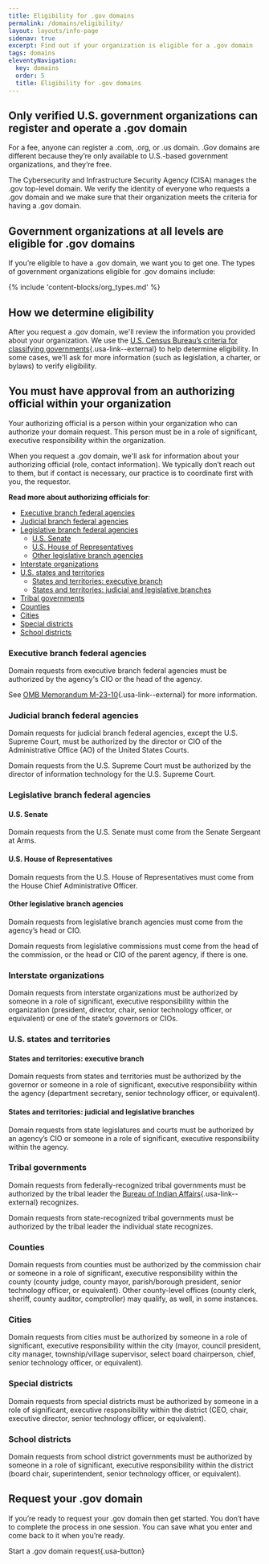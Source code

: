 ```yaml
---
title: Eligibility for .gov domains
permalink: /domains/eligibility/
layout: layouts/info-page
sidenav: true
excerpt: Find out if your organization is eligible for a .gov domain
tags: domains
eleventyNavigation:
  key: domains
  order: 5
  title: Eligibility for .gov domains
---
```



## Only verified U.S. government organizations can register and operate a .gov domain
For a fee, anyone can register a .com, .org, or .us domain. .Gov domains are different because they’re only available to U.S.-based government organizations, and they’re free.

The Cybersecurity and Infrastructure Security Agency (CISA) manages the .gov top-level domain. We verify the identity of everyone who requests a .gov domain and we make sure that their organization meets the criteria for having a .gov domain.


## Government organizations at all levels are eligible for .gov domains
If you’re eligible to have a .gov domain, we want you to get one. The types of government organizations eligible for .gov domains include:

{% include 'content-blocks/org_types.md' %}

## How we determine eligibility
After you request a .gov domain, we'll review the information you provided about your organization. We use the [U.S. Census Bureau’s criteria for classifying governments](https://www.census.gov/programs-surveys/gus/technical-documentation/methodology/population-of-interest1.html){.usa-link--external} to help determine eligibility. In some cases, we'll ask for more information (such as legislation, a charter, or bylaws) to verify eligibility.


## You must have approval from an authorizing official within your organization
Your authorizing official is a person within your organization who can authorize your domain request. This person must be in a role of significant, executive responsibility within the organization.

When you request a .gov domain, we'll ask for information about your authorizing official (role, contact information). We typically don’t reach out to them, but if contact is necessary, our practice is to coordinate first with you, the requestor.

**Read more about authorizing officials for**:
- [Executive branch federal agencies](#executive-branch-federal-agencies)
- [Judicial branch federal agencies](#judicial-branch-federal-agencies)
- [Legislative branch federal agencies](#legislative-branch-federal-agencies)
    - [U.S. Senate](#u.s.-senate)
    - [U.S. House of Representatives](#u.s.-house-of-representatives)
    - [Other legislative branch agencies](#other-legislative-branch-agencies)
- [Interstate organizations](#interstate-organizations)
- [U.S. states and territories](#u.s.-states-and-territories)
    - [States and territories: executive branch](#states-and-territories%3A-executive-branch)
    - [States and territories: judicial and legislative branches](#states-and-territories%3A-judicial-and-legislative-branches)
- [Tribal governments](#tribal-governments)
- [Counties](#counties)
- [Cities](#cities)
- [Special districts](#special-districts)
- [School districts](#school-districts)

### Executive branch federal agencies
Domain requests from executive branch federal agencies must be authorized by the agency's CIO or the head of the agency.

See [OMB Memorandum M-23-10](https://www.whitehouse.gov/wp-content/uploads/2023/02/M-23-10-DOTGOV-Act-Guidance.pdf){.usa-link--external} for more information.

### Judicial branch federal agencies
Domain requests for judicial branch federal agencies, except the U.S. Supreme Court, must be authorized by the director or CIO of the Administrative Office (AO) of the United States Courts.

Domain requests from the U.S. Supreme Court must be authorized by the director of information technology for the U.S. Supreme Court.

### Legislative branch federal agencies

#### U.S. Senate
Domain requests from the U.S. Senate must come from the Senate Sergeant at Arms.

#### U.S. House of Representatives
Domain requests from the U.S. House of Representatives must come from the House Chief Administrative Officer.

#### Other legislative branch agencies
Domain requests from legislative branch agencies must come from the agency’s head or CIO.

Domain requests from legislative commissions must come from the head of the commission, or the head or CIO of the parent agency, if there is one.

### Interstate organizations
Domain requests from interstate organizations must be authorized by someone in a role of significant, executive responsibility within the organization (president, director, chair, senior technology officer, or equivalent) or one of the state’s governors or CIOs.

### U.S. states and territories

#### States and territories: executive branch
Domain requests from states and territories must be authorized by the governor or someone in a role of significant, executive responsibility within the agency (department secretary, senior technology officer, or equivalent). 

#### States and territories: judicial and legislative branches
Domain requests from state legislatures and courts must be authorized by an agency’s CIO or someone in a role of significant, executive responsibility within the agency.

### Tribal governments
Domain requests from federally-recognized tribal governments must be authorized by the tribal leader the [Bureau of Indian Affairs](https://www.bia.gov/service/tribal-leaders-directory){.usa-link--external} recognizes.

Domain requests from state-recognized tribal governments must be authorized by the tribal leader the individual state recognizes.

### Counties
Domain requests from counties must be authorized by the commission chair or someone in a role of significant, executive responsibility within the county (county judge, county mayor, parish/borough president, senior technology officer, or equivalent). Other county-level offices (county clerk, sheriff, county auditor, comptroller) may qualify, as well, in some instances.

### Cities
Domain requests from cities must be authorized by someone in a role of significant, executive responsibility within the city (mayor, council president, city manager, township/village supervisor, select board chairperson, chief, senior technology officer, or equivalent). 

### Special districts
Domain requests from special districts must be authorized by someone in a role of significant, executive responsibility within the district (CEO, chair, executive director, senior technology officer, or equivalent).

### School districts
Domain requests from school district governments must be authorized by someone in a role of significant, executive responsibility within the district (board chair, superintendent, senior technology officer, or equivalent).


## Request your .gov domain

If you’re ready to request your .gov domain then get started. You don’t have to complete the process in one session. You can save what you enter and come back to it when you’re ready.

Start a .gov domain request{.usa-button}

